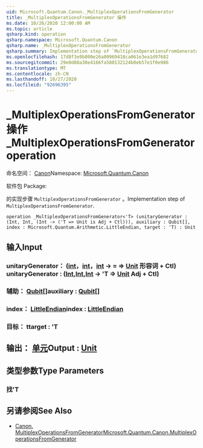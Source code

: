 ```yaml
---
uid: Microsoft.Quantum.Canon._MultiplexOperationsFromGenerator
title: _MultiplexOperationsFromGenerator 操作
ms.date: 10/26/2020 12:00:00 AM
ms.topic: article
qsharp.kind: operation
qsharp.namespace: Microsoft.Quantum.Canon
qsharp.name: _MultiplexOperationsFromGenerator
qsharp.summary: Implementation step of `MultiplexOperationsFromGenerator`.
ms.openlocfilehash: 17d8f3e9b800e26a00969418ca061e3ea1d97682
ms.sourcegitcommit: 29e0d88a30e4166fa580132124b0eb57e1f0e986
ms.translationtype: MT
ms.contentlocale: zh-CN
ms.lasthandoff: 10/27/2020
ms.locfileid: "92696395"
---
```

# <a name="_multiplexoperationsfromgenerator-operation"></a><span data-ttu-id="b1f5f-102">_MultiplexOperationsFromGenerator 操作</span><span class="sxs-lookup"><span data-stu-id="b1f5f-102">_MultiplexOperationsFromGenerator operation</span></span>

<span data-ttu-id="b1f5f-103">命名空间： [Canon](xref:Microsoft.Quantum.Canon)</span><span class="sxs-lookup"><span data-stu-id="b1f5f-103">Namespace: [Microsoft.Quantum.Canon](xref:Microsoft.Quantum.Canon)</span></span>

<span data-ttu-id="b1f5f-104">软件包 [](https://nuget.org/packages/)</span><span class="sxs-lookup"><span data-stu-id="b1f5f-104">Package: [](https://nuget.org/packages/)</span></span>


<span data-ttu-id="b1f5f-105">的实现步骤 `MultiplexOperationsFromGenerator` 。</span><span class="sxs-lookup"><span data-stu-id="b1f5f-105">Implementation step of `MultiplexOperationsFromGenerator`.</span></span>

```qsharp
operation _MultiplexOperationsFromGenerator<'T> (unitaryGenerator : (Int, Int, (Int -> ('T => Unit is Adj + Ctl))), auxiliary : Qubit[], index : Microsoft.Quantum.Arithmetic.LittleEndian, target : 'T) : Unit
```


## <a name="input"></a><span data-ttu-id="b1f5f-106">输入</span><span class="sxs-lookup"><span data-stu-id="b1f5f-106">Input</span></span>

### <a name="unitarygenerator--intintint---t--unit-adj--ctl"></a><span data-ttu-id="b1f5f-107">unitaryGenerator： ([int](xref:microsoft.quantum.lang-ref.int)，[int](xref:microsoft.quantum.lang-ref.int)，[int](xref:microsoft.quantum.lang-ref.int) -> = => [Unit](xref:microsoft.quantum.lang-ref.unit) 形容词 + Ctl) </span><span class="sxs-lookup"><span data-stu-id="b1f5f-107">unitaryGenerator : ([Int](xref:microsoft.quantum.lang-ref.int),[Int](xref:microsoft.quantum.lang-ref.int),[Int](xref:microsoft.quantum.lang-ref.int) -> 'T => [Unit](xref:microsoft.quantum.lang-ref.unit) Adj + Ctl)</span></span>




### <a name="auxiliary--qubit"></a><span data-ttu-id="b1f5f-108">辅助： [Qubit](xref:microsoft.quantum.lang-ref.qubit)[]</span><span class="sxs-lookup"><span data-stu-id="b1f5f-108">auxiliary : [Qubit](xref:microsoft.quantum.lang-ref.qubit)[]</span></span>




### <a name="index--littleendian"></a><span data-ttu-id="b1f5f-109">index： [LittleEndian](xref:Microsoft.Quantum.Arithmetic.LittleEndian)</span><span class="sxs-lookup"><span data-stu-id="b1f5f-109">index : [LittleEndian](xref:Microsoft.Quantum.Arithmetic.LittleEndian)</span></span>




### <a name="target--t"></a><span data-ttu-id="b1f5f-110">目标： t</span><span class="sxs-lookup"><span data-stu-id="b1f5f-110">target : 'T</span></span>





## <a name="output--unit"></a><span data-ttu-id="b1f5f-111">输出： [单元](xref:microsoft.quantum.lang-ref.unit)</span><span class="sxs-lookup"><span data-stu-id="b1f5f-111">Output : [Unit](xref:microsoft.quantum.lang-ref.unit)</span></span>



## <a name="type-parameters"></a><span data-ttu-id="b1f5f-112">类型参数</span><span class="sxs-lookup"><span data-stu-id="b1f5f-112">Type Parameters</span></span>

### <a name="t"></a><span data-ttu-id="b1f5f-113">找</span><span class="sxs-lookup"><span data-stu-id="b1f5f-113">'T</span></span>



## <a name="see-also"></a><span data-ttu-id="b1f5f-114">另请参阅</span><span class="sxs-lookup"><span data-stu-id="b1f5f-114">See Also</span></span>

- [<span data-ttu-id="b1f5f-115">Canon. MultiplexOperationsFromGenerator</span><span class="sxs-lookup"><span data-stu-id="b1f5f-115">Microsoft.Quantum.Canon.MultiplexOperationsFromGenerator</span></span>](xref:Microsoft.Quantum.Canon.MultiplexOperationsFromGenerator)